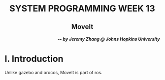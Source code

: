 <h1 align="center"> SYSTEM PROGRAMMING WEEK 13 </h1>
<h2 align="center"> MoveIt </h2>
<h5 align="right"> -- by Jeremy Zhang @ Johns Hopkins University</h5>



# I. Introduction

Unlike gazebo and orocos, MoveIt is part of ros. 